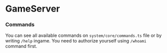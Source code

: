 # GameServer

### Commands
You can see all available commands on `system/core/commands.ts` file or by writing `/help` ingame. You need to authorize yourself using `/whoami` command first.